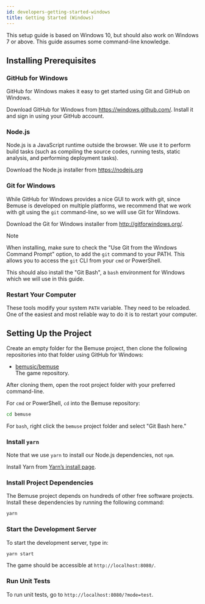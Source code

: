 ```yaml
---
id: developers-getting-started-windows
title: Getting Started (Windows)
---
```


This setup guide is based on Windows 10, but should also work on Windows 7 or
above. This guide assumes some command-line knowledge.

## Installing Prerequisites

### GitHub for Windows

GitHub for Windows makes it easy to get started using Git and GitHub on Windows.

Download GitHub for Windows from <https://windows.github.com/>. Install it and
sign in using your GitHub account.

### Node.js

Node.js is a JavaScript runtime outside the browser. We use it to perform build
tasks (such as compiling the source codes, running tests, static analysis, and
performing deployment tasks).

Download the Node.js installer from <https://nodejs.org>

### Git for Windows

While GitHub for Windows provides a nice GUI to work with git, since Bemuse is
developed on multiple platforms, we recommend that we work with git using the
`git` command-line, so we willl use Git for Windows.

Download the Git for Windows installer from <http://gitforwindows.org/>.

<div class="admonition note">
  <p class="admonition-title">Note</p>
  <p>
    When installing, make sure to check the "Use Git from the Windows
    Command Prompt" option, to add the <code>git</code> command to your
    PATH. This allows you to access the <code>git</code> CLI from your
    <code>cmd</code> or PowerShell.
  </p>
</div>

This should also install the "Git Bash", a `bash` environment for Windows which
we will use in this guide.

### Restart Your Computer

These tools modify your system `PATH` variable. They need to be reloaded. One of
the easiest and most reliable way to do it is to restart your computer.

## Setting Up the Project

Create an empty folder for the Bemuse project, then clone the following
repositories into that folder using GitHub for Windows:

* <a href="https://github.com/bemusic/bemuse">bemusic/bemuse</a><br> The game
  repository.

After cloning them, open the root project folder with your preferred
command-line.

For `cmd` or PowerShell, `cd` into the Bemuse repository:

```bash
cd bemuse
```

For `bash`, right click the `bemuse` project folder and select "Git Bash here."

### Install `yarn`

Note that we use `yarn` to install our Node.js dependencies, not `npm`.

Install Yarn from [Yarn’s install page](https://yarnpkg.com/en/docs/install).

### Install Project Dependencies

The Bemuse project depends on hundreds of other free software projects. Install
these dependencies by running the following command:

```bash
yarn
```

### Start the Development Server

To start the development server, type in:

```bash
yarn start
```

The game should be accessible at `http://localhost:8080/`.

### Run Unit Tests

To run unit tests, go to `http://localhost:8080/?mode=test`.
